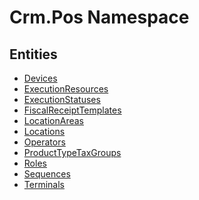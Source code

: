 ﻿---
uid: Crm.Pos
---
# Crm.Pos Namespace

## Entities
- [Devices](Crm.Pos.Devices.md)  
- [ExecutionResources](Crm.Pos.ExecutionResources.md)  
- [ExecutionStatuses](Crm.Pos.ExecutionStatuses.md)  
- [FiscalReceiptTemplates](Crm.Pos.FiscalReceiptTemplates.md)  
- [LocationAreas](Crm.Pos.LocationAreas.md)  
- [Locations](Crm.Pos.Locations.md)  
- [Operators](Crm.Pos.Operators.md)  
- [ProductTypeTaxGroups](Crm.Pos.ProductTypeTaxGroups.md)  
- [Roles](Crm.Pos.Roles.md)  
- [Sequences](Crm.Pos.Sequences.md)  
- [Terminals](Crm.Pos.Terminals.md)  

